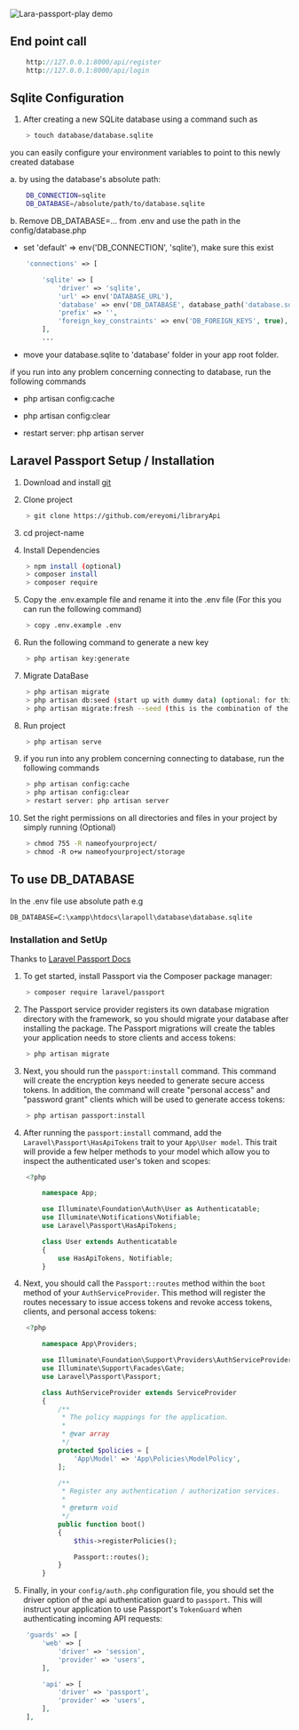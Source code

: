 ![Lara-passport-play demo](Lara-passport-play.gif)

## End point call
```PHP
	http://127.0.0.1:8000/api/register
	http://127.0.0.1:8000/api/login
```

## Sqlite Configuration

1. After creating a new SQLite database using a command such as

```bash
	> touch database/database.sqlite
``` 
 
you can easily configure your environment variables to point to this newly created database

a. by using the database's absolute path:


```bash
	DB_CONNECTION=sqlite
	DB_DATABASE=/absolute/path/to/database.sqlite
```

b. Remove DB_DATABASE=... from .env and use the path in the config/database.php
- set 'default' => env('DB_CONNECTION', 'sqlite'), make sure this exist

```PHP
	'connections' => [

        'sqlite' => [
            'driver' => 'sqlite',
            'url' => env('DATABASE_URL'),
            'database' => env('DB_DATABASE', database_path('database.sqlite')),
            'prefix' => '',
            'foreign_key_constraints' => env('DB_FOREIGN_KEYS', true),
        ],
		...
```
		
- move your database.sqlite to 'database' folder in your app root folder.

if you run into any problem concerning connecting to database, run the following commands

- php artisan config:cache

- php artisan config:clear

- restart server: php artisan server




## Laravel Passport Setup / Installation

1. Download and install [git](https://git-scm.com/)

2. Clone project

```bash
    > git clone https://github.com/ereyomi/libraryApi
```

3. cd project-name

4. Install Dependencies

```bash
    > npm install (optional)
    > composer install
    > composer require
```
5. Copy the .env.example file and rename it into the .env file (For this you can run the following command)

```bash
	> copy .env.example .env
```
6. Run the following command to generate a new key

```bash
	> php artisan key:generate
```
7. Migrate DataBase

```bash
	> php artisan migrate
	> php artisan db:seed (start up with dummy data) (optional: for this project)
	> php artisan migrate:fresh --seed (this is the combination of the above commands)
```
8. Run project

```bash
    > php artisan serve 
```
9. if you run into any problem concerning connecting to database, run the following commands

```bash
	> php artisan config:cache
	> php artisan config:clear
	> restart server: php artisan server
```
10. Set the right permissions on all directories and files in your project by simply running (Optional)

```bash
	> chmod 755 -R nameofyourproject/
	> chmod -R o+w nameofyourproject/storage
```

## To use DB_DATABASE

In the .env file use absolute  path 
e.g

	DB_DATABASE=C:\xampp\htdocs\larapoll\database\database.sqlite


### Installation and SetUp

Thanks to [Laravel Passport Docs](https://laravel.com/docs/7.x/passport) 

1. To get started, install Passport via the Composer package manager:

```bash
    > composer require laravel/passport
```


2. The Passport service provider registers its own database migration directory with the framework, so you should migrate your database after installing the package. The Passport migrations will create the tables your application needs to store clients and access tokens:


```bash
    > php artisan migrate
```

3. Next, you should run the `passport:install` command. This command will create the encryption keys needed to generate secure access tokens. In addition, the command will create "personal access" and "password grant" clients which will be used to generate access tokens:


```bash
    > php artisan passport:install
```

4. After running the `passport:install` command, add the `Laravel\Passport\HasApiTokens` trait to your `App\User model`. This trait will provide a few helper methods to your model which allow you to inspect the authenticated user's token and scopes:


```PHP
	<?php

		namespace App;

		use Illuminate\Foundation\Auth\User as Authenticatable;
		use Illuminate\Notifications\Notifiable;
		use Laravel\Passport\HasApiTokens;

		class User extends Authenticatable
		{
		    use HasApiTokens, Notifiable;
		}
```

4. Next, you should call the `Passport::routes` method within the `boot` method of your `AuthServiceProvider`. This method will register the routes necessary to issue access tokens and revoke access tokens, clients, and personal access tokens:

```PHP
	<?php

		namespace App\Providers;

		use Illuminate\Foundation\Support\Providers\AuthServiceProvider as ServiceProvider;
		use Illuminate\Support\Facades\Gate;
		use Laravel\Passport\Passport;

		class AuthServiceProvider extends ServiceProvider
		{
		    /**
		     * The policy mappings for the application.
		     *
		     * @var array
		     */
		    protected $policies = [
		        'App\Model' => 'App\Policies\ModelPolicy',
		    ];

		    /**
		     * Register any authentication / authorization services.
		     *
		     * @return void
		     */
		    public function boot()
		    {
		        $this->registerPolicies();

		        Passport::routes();
		    }
		}
```

5. Finally, in your `config/auth.php` configuration file, you should set the driver option of the api authentication guard to `passport`. This will instruct your application to use Passport's `TokenGuard` when authenticating incoming API requests:

```PHP
	'guards' => [
	    'web' => [
	        'driver' => 'session',
	        'provider' => 'users',
	    ],

	    'api' => [
	        'driver' => 'passport',
	        'provider' => 'users',
	    ],
	],
```
